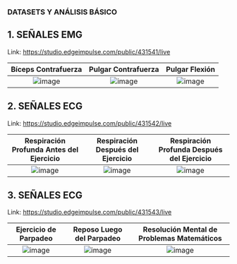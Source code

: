 ###  DATASETS Y ANÁLISIS BÁSICO

## 1. SEÑALES EMG

Link: https://studio.edgeimpulse.com/public/431541/live

| Bíceps Contrafuerza | Pulgar Contrafuerza | Pulgar Flexión |
|:----------------:|:----------------:|:----------------:|
| ![image](https://github.com/MariaZubiate/isb_2024_gh82/assets/164538247/062bf174-9709-4517-9f8c-428e51832d15) | ![image](https://github.com/MariaZubiate/isb_2024_gh82/assets/164538247/280a8cc1-445c-4f80-889b-532e50108cb5) | ![image](https://github.com/MariaZubiate/isb_2024_gh82/assets/164538247/efd9b0a4-cf06-4270-9e8b-70ffbee49458) |

## 2. SEÑALES ECG 

Link: https://studio.edgeimpulse.com/public/431542/live

| Respiración Profunda Antes del Ejercicio | Respiración Después del Ejercicio | Respiración Profunda Después del Ejercicio |
|:----------------:|:----------------:|:----------------:|
| ![image](https://github.com/MariaZubiate/isb_2024_gh82/assets/164538247/bf4993c7-aa08-4c59-b00e-583154d5ecac) | ![image](https://github.com/MariaZubiate/isb_2024_gh82/assets/164538247/3afa55d3-fe5a-4b8d-9549-774ba01407e7) | ![image](https://github.com/MariaZubiate/isb_2024_gh82/assets/164538247/d6f3125d-0113-42b2-b96a-717d46568f5f) |

## 3. SEÑALES ECG 

Link: https://studio.edgeimpulse.com/public/431543/live

| Ejercicio de Parpadeo | Reposo Luego del Parpadeo | Resolución Mental de Problemas Matemáticos |
|:----------------:|:----------------:|:----------------:|
| ![image](https://github.com/MariaZubiate/isb_2024_gh82/assets/164538247/e01f2800-3133-4740-a8fd-88d5ad5eb216) | ![image](https://github.com/MariaZubiate/isb_2024_gh82/assets/164538247/c186da01-4d4c-451d-9233-a94223af803b) | ![image](https://github.com/MariaZubiate/isb_2024_gh82/assets/164538247/8cbf4b87-2e47-4c69-b9cf-9960a535bd24) |
